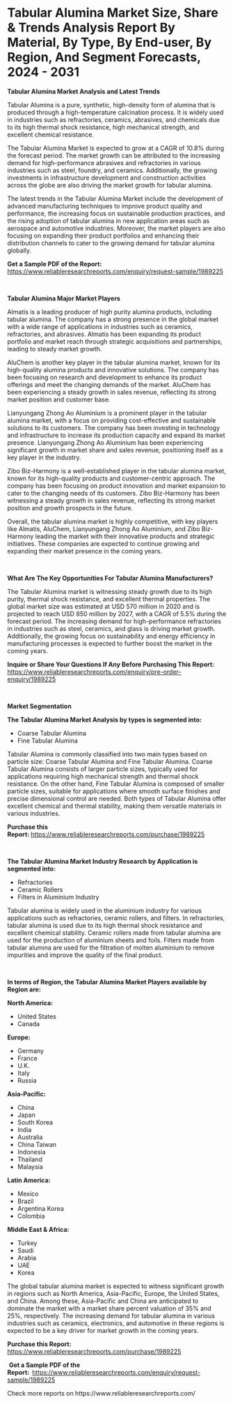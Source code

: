 <p><h1>Tabular Alumina Market Size, Share & Trends Analysis Report By Material, By Type, By End-user, By Region, And Segment Forecasts, 2024 - 2031</h1></p><p><strong>Tabular Alumina Market Analysis and Latest Trends</strong></p>
<p><p>Tabular Alumina is a pure, synthetic, high-density form of alumina that is produced through a high-temperature calcination process. It is widely used in industries such as refractories, ceramics, abrasives, and chemicals due to its high thermal shock resistance, high mechanical strength, and excellent chemical resistance.</p><p>The Tabular Alumina Market is expected to grow at a CAGR of 10.8% during the forecast period. The market growth can be attributed to the increasing demand for high-performance abrasives and refractories in various industries such as steel, foundry, and ceramics. Additionally, the growing investments in infrastructure development and construction activities across the globe are also driving the market growth for tabular alumina.</p><p>The latest trends in the Tabular Alumina Market include the development of advanced manufacturing techniques to improve product quality and performance, the increasing focus on sustainable production practices, and the rising adoption of tabular alumina in new application areas such as aerospace and automotive industries. Moreover, the market players are also focusing on expanding their product portfolios and enhancing their distribution channels to cater to the growing demand for tabular alumina globally.</p></p>
<p><strong>Get a Sample PDF of the Report:&nbsp;</strong> <a href="https://www.reliableresearchreports.com/enquiry/request-sample/1989225">https://www.reliableresearchreports.com/enquiry/request-sample/1989225</a></p>
<p>&nbsp;</p>
<p><strong>Tabular Alumina Major Market Players</strong></p>
<p><p>Almatis is a leading producer of high purity alumina products, including tabular alumina. The company has a strong presence in the global market with a wide range of applications in industries such as ceramics, refractories, and abrasives. Almatis has been expanding its product portfolio and market reach through strategic acquisitions and partnerships, leading to steady market growth.</p><p>AluChem is another key player in the tabular alumina market, known for its high-quality alumina products and innovative solutions. The company has been focusing on research and development to enhance its product offerings and meet the changing demands of the market. AluChem has been experiencing a steady growth in sales revenue, reflecting its strong market position and customer base.</p><p>Lianyungang Zhong Ao Aluminium is a prominent player in the tabular alumina market, with a focus on providing cost-effective and sustainable solutions to its customers. The company has been investing in technology and infrastructure to increase its production capacity and expand its market presence. Lianyungang Zhong Ao Aluminium has been experiencing significant growth in market share and sales revenue, positioning itself as a key player in the industry.</p><p>Zibo Biz-Harmony is a well-established player in the tabular alumina market, known for its high-quality products and customer-centric approach. The company has been focusing on product innovation and market expansion to cater to the changing needs of its customers. Zibo Biz-Harmony has been witnessing a steady growth in sales revenue, reflecting its strong market position and growth prospects in the future.</p><p>Overall, the tabular alumina market is highly competitive, with key players like Almatis, AluChem, Lianyungang Zhong Ao Aluminium, and Zibo Biz-Harmony leading the market with their innovative products and strategic initiatives. These companies are expected to continue growing and expanding their market presence in the coming years.</p></p>
<p>&nbsp;</p>
<p><strong>What Are The Key Opportunities For Tabular Alumina Manufacturers?</strong></p>
<p><p>The Tabular Alumina market is witnessing steady growth due to its high purity, thermal shock resistance, and excellent thermal properties. The global market size was estimated at USD 570 million in 2020 and is projected to reach USD 850 million by 2027, with a CAGR of 5.5% during the forecast period. The increasing demand for high-performance refractories in industries such as steel, ceramics, and glass is driving market growth. Additionally, the growing focus on sustainability and energy efficiency in manufacturing processes is expected to further boost the market in the coming years.</p></p>
<p><strong>Inquire or Share Your Questions If Any Before Purchasing This Report:</strong> <a href="https://www.reliableresearchreports.com/enquiry/pre-order-enquiry/1989225">https://www.reliableresearchreports.com/enquiry/pre-order-enquiry/1989225</a></p>
<p>&nbsp;</p>
<p><strong>Market Segmentation</strong></p>
<p><strong>The Tabular Alumina Market Analysis by types is segmented into:</strong></p>
<p><ul><li>Coarse Tabular Alumina</li><li>Fine Tabular Alumina</li></ul></p>
<p><p>Tabular Alumina is commonly classified into two main types based on particle size: Coarse Tabular Alumina and Fine Tabular Alumina. Coarse Tabular Alumina consists of larger particle sizes, typically used for applications requiring high mechanical strength and thermal shock resistance. On the other hand, Fine Tabular Alumina is composed of smaller particle sizes, suitable for applications where smooth surface finishes and precise dimensional control are needed. Both types of Tabular Alumina offer excellent chemical and thermal stability, making them versatile materials in various industries.</p></p>
<p><strong>Purchase this Report:&nbsp;</strong><a href="https://www.reliableresearchreports.com/purchase/1989225">https://www.reliableresearchreports.com/purchase/1989225</a></p>
<p>&nbsp;</p>
<p><strong>The Tabular Alumina Market Industry Research by Application is segmented into:</strong></p>
<p><ul><li>Refractories</li><li>Ceramic Rollers</li><li>Filters in Aluminium Industry</li></ul></p>
<p><p>Tabular alumina is widely used in the aluminium industry for various applications such as refractories, ceramic rollers, and filters. In refractories, tabular alumina is used due to its high thermal shock resistance and excellent chemical stability. Ceramic rollers made from tabular alumina are used for the production of aluminium sheets and foils. Filters made from tabular alumina are used for the filtration of molten aluminium to remove impurities and improve the quality of the final product.</p></p>
<p>&nbsp;</p>
<p><strong>In terms of Region, the Tabular Alumina Market Players available by Region are:</strong></p>
<p>
    <p> <strong> North America: </strong>
        <ul>
            <li>United States</li>
            <li>Canada</li>
        </ul>
        </p> 
    <p> <strong> Europe: </strong>
        <ul>
            <li>Germany</li>
            <li>France</li>
            <li>U.K.</li>
            <li>Italy</li>
            <li>Russia</li>
        </ul>
        </p> 
    <p> <strong> Asia-Pacific: </strong>
        <ul>
            <li>China</li>
            <li>Japan</li>
            <li>South Korea</li>
            <li>India</li>
            <li>Australia</li>
            <li>China Taiwan</li>
            <li>Indonesia</li>
            <li>Thailand</li>
            <li>Malaysia</li>
        </ul>
        </p> 
    <p> <strong> Latin America: </strong>
        <ul>
            <li>Mexico</li>
            <li>Brazil</li>
            <li>Argentina Korea</li>
            <li>Colombia</li>
        </ul>
        </p> 
    <p> <strong> Middle East & Africa: </strong>
        <ul>
            <li>Turkey</li>
            <li>Saudi</li>
            <li>Arabia</li>
            <li>UAE</li>
            <li>Korea</li>
        </ul>
    </p>
    </p>
<p><p>The global tabular alumina market is expected to witness significant growth in regions such as North America, Asia-Pacific, Europe, the United States, and China. Among these, Asia-Pacific and China are anticipated to dominate the market with a market share percent valuation of 35% and 25%, respectively. The increasing demand for tabular alumina in various industries such as ceramics, electronics, and automotive in these regions is expected to be a key driver for market growth in the coming years.</p></p>
<p><strong>Purchase this Report: </strong><a href="https://www.reliableresearchreports.com/purchase/1989225">https://www.reliableresearchreports.com/purchase/1989225</a></p>
<p>&nbsp;<strong>Get a Sample PDF of the Report:&nbsp;&nbsp;</strong><a href="https://www.reliableresearchreports.com/enquiry/request-sample/1989225">https://www.reliableresearchreports.com/enquiry/request-sample/1989225</a></p>
<p><strong></strong></p>
<p>Check more reports on https://www.reliableresearchreports.com/</p>